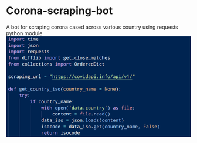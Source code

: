 # Corona-scraping-bot
A bot for scraping corona cased across various country using requests python module
![](highlight.png?raw=true)
